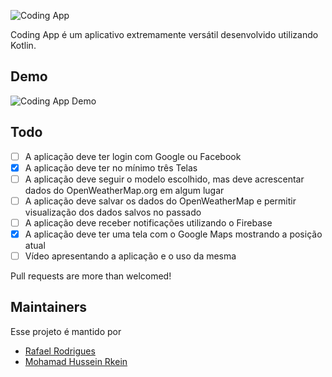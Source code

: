 ![Coding App](https://dl.dropboxusercontent.com/s/0rq3fr0dtpvwd4h/NSGIF-header.png?dl=0)

Coding App é um aplicativo extremamente versátil desenvolvido utilizando Kotlin.

## Demo

![Coding App Demo](https://dl.dropboxusercontent.com/s/p02c6l7rzk6mf6m/NSGIF-HT.gif?dl=0)

## Todo

- [ ] A aplicação deve ter login com Google ou Facebook
- [X] A aplicação deve ter no mínimo três Telas
- [ ] A aplicação deve seguir o modelo escolhido, mas deve acrescentar dados do OpenWeatherMap.org em algum lugar
- [ ] A aplicação deve salvar os dados do OpenWeatherMap e permitir visualização dos dados salvos no passado
- [ ] A aplicação deve receber notificações utilizando o Firebase
- [X] A aplicação deve ter uma tela com o Google Maps mostrando a posição atual
- [ ] Vídeo apresentando a aplicação e o uso da mesma

Pull requests are more than welcomed!

## Maintainers

Esse projeto é mantido por

- [Rafael Rodrigues](http://github.com/rrvsrafael)
- [Mohamad Hussein Rkein](http://github.com/moha-rk)
